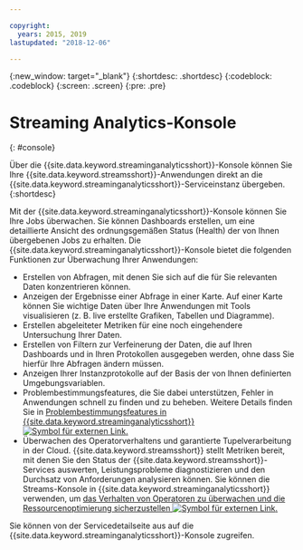 ```yaml
---

copyright:
  years: 2015, 2019
lastupdated: "2018-12-06"

---
```


<!-- Attribute definitions -->
{:new_window: target="_blank"}
{:shortdesc: .shortdesc}
{:codeblock: .codeblock}
{:screen: .screen}
{:pre: .pre}

# Streaming Analytics-Konsole
{: #console}

Über die {{site.data.keyword.streaminganalyticsshort}}-Konsole können Sie Ihre {{site.data.keyword.streamsshort}}-Anwendungen direkt an die {{site.data.keyword.streaminganalyticsshort}}-Serviceinstanz übergeben.
{:shortdesc}

Mit der {{site.data.keyword.streaminganalyticsshort}}-Konsole können Sie Ihre Jobs überwachen. Sie können Dashboards erstellen, um eine detaillierte Ansicht des ordnungsgemäßen Status (Health) der von Ihnen übergebenen Jobs zu erhalten. Die {{site.data.keyword.streaminganalyticsshort}}-Konsole bietet die folgenden Funktionen zur Überwachung Ihrer Anwendungen:

* Erstellen von Abfragen, mit denen Sie sich auf die für Sie relevanten Daten konzentrieren können.
* Anzeigen der Ergebnisse einer Abfrage in einer Karte. Auf einer Karte können Sie wichtige Daten über Ihre Anwendungen mit Tools visualisieren (z. B. live erstellte Grafiken, Tabellen und Diagramme).
* Erstellen abgeleiteter Metriken für eine noch eingehendere Untersuchung Ihrer Daten.
* Erstellen von Filtern zur Verfeinerung der Daten, die auf Ihren Dashboards und in Ihren Protokollen ausgegeben werden, ohne dass Sie hierfür Ihre Abfragen ändern müssen.
* Anzeigen Ihrer Instanzprotokolle auf der Basis der von Ihnen definierten Umgebungsvariablen.
* Problembestimmungsfeatures, die Sie dabei unterstützen, Fehler in Anwendungen schnell zu finden und zu beheben. Weitere Details finden Sie in [Problembestimmungsfeatures in {{site.data.keyword.streaminganalyticsshort}} ![Symbol für externen Link](../../icons/launch-glyph.svg "Symbol für externen Link").](https://wp.me/p4IICn-4cx)
* Überwachen des Operatorverhaltens und garantierte Tupelverarbeitung in der Cloud. {{site.data.keyword.streamsshort}} stellt Metriken bereit, mit denen Sie den Status der {{site.data.keyword.streamsshort}}-Services auswerten, Leistungsprobleme diagnostizieren und den Durchsatz von Anforderungen analysieren können. Sie können die Streams-Konsole in {{site.data.keyword.streaminganalyticsshort}} verwenden, um [das Verhalten von Operatoren zu überwachen und die Ressourcenoptimierung sicherzustellen ![Symbol für externen Link](../../icons/launch-glyph.svg "Symbol für externen Link").](https://wp.me/p4IICn-4bH)


Sie können von der Servicedetailseite aus auf die {{site.data.keyword.streaminganalyticsshort}}-Konsole zugreifen.

<!--The {{site.data.keyword.streaminganalyticsshort}} console is translated into the following languages: Brazilian Portuguese, French, German, Italian, Japanese, Korean, Simplified Chinese, Spanish, Traditional Chinese. Change the language setting in your browser to view the console in your preferred language. -->
